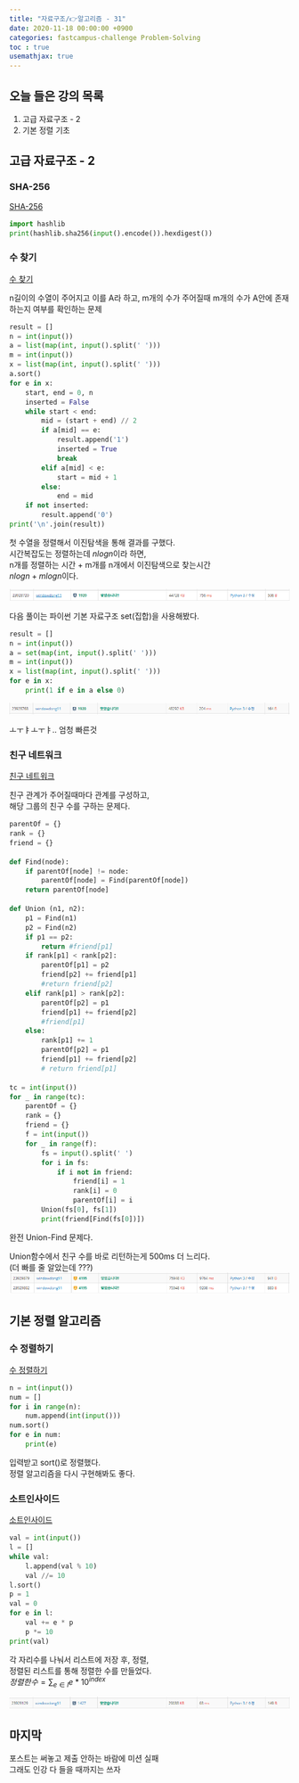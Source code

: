 ```yaml
---
title: "자료구조/👉알고리즘 - 31"
date: 2020-11-18 00:00:00 +0900
categories: fastcampus-challenge Problem-Solving
toc : true
usemathjax: true
---
```

## 오늘 들은 강의 목록

1. 고급 자료구조 - 2
2. 기본 정렬 기초

## 고급 자료구조 - 2

### SHA-256

[SHA-256](https://www.acmicpc.net/problem/10930)

```py
import hashlib
print(hashlib.sha256(input().encode()).hexdigest())
```

### 수 찾기

[수 찾기](https://www.acmicpc.net/problem/1920)

n길이의 수열이 주어지고 이를 A라 하고, m개의 수가 주어질때
m개의 수가 A안에 존재하는지 여부를 확인하는 문제

```py
result = []
n = int(input())
a = list(map(int, input().split(' ')))
m = int(input())
x = list(map(int, input().split(' ')))
a.sort()
for e in x:
    start, end = 0, n
    inserted = False
    while start < end:
        mid = (start + end) // 2
        if a[mid] == e:
            result.append('1')
            inserted = True
            break
        elif a[mid] < e:
            start = mid + 1
        else:
            end = mid
    if not inserted:
        result.append('0')
print('\n'.join(result))
```

첫 수열을 정렬해서 이진탐색을 통해 결과를 구했다.  
시간복잡도는 정렬하는데 $n log n$이라 하면,  
n개를 정렬하는 시간 + m개를 n개에서 이진탐색으로 찾는시간  
$n log n + m log n$이다.

![수찾기1](/assets/images/fastchallenge/day31/수찾기1.PNG)


다음 풀이는 파이썬 기본 자료구조 set(집합)을 사용해봤다.

```py
result = []
n = int(input())
a = set(map(int, input().split(' ')))
m = int(input())
x = list(map(int, input().split(' ')))
for e in x:
    print(1 if e in a else 0)
```

![수찾기2](/assets/images/fastchallenge/day31/수찾기2.PNG)

ㅗㅜㅑㅗㅜㅑ.. 엄청 빠른것

### 친구 네트워크

[친구 네트워크](https://www.acmicpc.net/problem/4195)

친구 관계가 주어질때마다 관계를 구성하고,  
해당 그룹의 친구 수를 구하는 문제다.

```py
parentOf = {}
rank = {}
friend = {}

def Find(node):
    if parentOf[node] != node:
        parentOf[node] = Find(parentOf[node])
    return parentOf[node]

def Union (n1, n2):
    p1 = Find(n1)
    p2 = Find(n2)
    if p1 == p2:
        return #friend[p1]
    if rank[p1] < rank[p2]:
        parentOf[p1] = p2
        friend[p2] += friend[p1]
        #return friend[p2]
    elif rank[p1] > rank[p2]:
        parentOf[p2] = p1
        friend[p1] += friend[p2]
        #friend[p1]
    else:
        rank[p1] += 1
        parentOf[p2] = p1
        friend[p1] += friend[p2]
        # return friend[p1]

tc = int(input())
for _ in range(tc):
    parentOf = {}
    rank = {}
    friend = {}
    f = int(input())
    for _ in range(f):
        fs = input().split(' ')
        for i in fs:
            if i not in friend:
                friend[i] = 1
                rank[i] = 0
                parentOf[i] = i
        Union(fs[0], fs[1])
        print(friend[Find(fs[0])])
```

완전 Union-Find 문제다.

Union함수에서 친구 수를 바로 리턴하는게 500ms 더 느리다.  
(더 빠를 줄 알았는데 ???)  
![친구 네트워크](/assets/images/fastchallenge/day31/친구네트워크.PNG)

## 기본 정렬 알고리즘

### 수 정렬하기

[수 정렬하기](https://www.acmicpc.net/problem/2750)

```py
n = int(input())
num = []
for i in range(n):
    num.append(int(input()))
num.sort()
for e in num:
    print(e)
```

입력받고 sort()로 정렬했다.  
정렬 알고리즘을 다시 구현해봐도 좋다.

### 소트인사이드

[소트인사이드](https://www.acmicpc.net/problem/1427)

```py
val = int(input())
l = []
while val:
    l.append(val % 10)
    val //= 10
l.sort()
p = 1
val = 0
for e in l:
    val += e * p
    p *= 10
print(val)
```

각 자리수를 나눠서 리스트에 저장 후, 정렬,  
정렬된 리스트를 통해 정렬한 수를 만들었다.  
$정렬한 수 = \sum_{e \in l} e * 10^{index}$

![소트인사이드](/assets/images/fastchallenge/day31/소트인사이드.PNG)

## 마지막

포스트는 써놓고 제출 안하는 바람에 미션 실패  
그래도 인강 다 들을 때까지는 쓰자